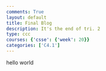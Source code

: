 ```yaml
---
comments: True
layout: default
title: Final Blog
description: It's the end of tri. 2
type: ccc
courses: {'csse': {'week': 20}}
categories: ['C4.1']
---
```


hello world
